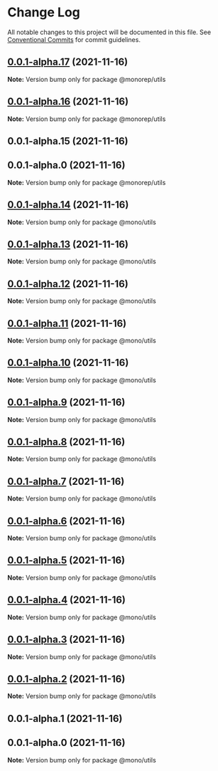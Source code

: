 # Change Log

All notable changes to this project will be documented in this file.
See [Conventional Commits](https://conventionalcommits.org) for commit guidelines.

## [0.0.1-alpha.17](https://github.com/Anlerkan/mono/compare/@monorep/utils@0.0.1-alpha.16...@monorep/utils@0.0.1-alpha.17) (2021-11-16)

**Note:** Version bump only for package @monorep/utils

## [0.0.1-alpha.16](https://github.com/Anlerkan/mono/compare/@monorep/utils@0.0.1-alpha.15...@monorep/utils@0.0.1-alpha.16) (2021-11-16)

**Note:** Version bump only for package @monorep/utils

## 0.0.1-alpha.15 (2021-11-16)

## 0.0.1-alpha.0 (2021-11-16)

**Note:** Version bump only for package @monorep/utils

## [0.0.1-alpha.14](https://github.com/Anlerkan/mono/compare/@mono/utils@0.0.1-alpha.13...@mono/utils@0.0.1-alpha.14) (2021-11-16)

**Note:** Version bump only for package @mono/utils

## [0.0.1-alpha.13](https://github.com/Anlerkan/mono/compare/@mono/utils@0.0.1-alpha.12...@mono/utils@0.0.1-alpha.13) (2021-11-16)

**Note:** Version bump only for package @mono/utils

## [0.0.1-alpha.12](https://github.com/Anlerkan/mono/compare/@mono/utils@0.0.1-alpha.11...@mono/utils@0.0.1-alpha.12) (2021-11-16)

**Note:** Version bump only for package @mono/utils

## [0.0.1-alpha.11](https://github.com/Anlerkan/mono/compare/@mono/utils@0.0.1-alpha.10...@mono/utils@0.0.1-alpha.11) (2021-11-16)

**Note:** Version bump only for package @mono/utils

## [0.0.1-alpha.10](https://github.com/Anlerkan/mono/compare/@mono/utils@0.0.1-alpha.9...@mono/utils@0.0.1-alpha.10) (2021-11-16)

**Note:** Version bump only for package @mono/utils

## [0.0.1-alpha.9](https://github.com/Anlerkan/mono/compare/@mono/utils@0.0.1-alpha.8...@mono/utils@0.0.1-alpha.9) (2021-11-16)

**Note:** Version bump only for package @mono/utils

## [0.0.1-alpha.8](https://github.com/Anlerkan/mono/compare/@mono/utils@0.0.1-alpha.7...@mono/utils@0.0.1-alpha.8) (2021-11-16)

**Note:** Version bump only for package @mono/utils

## [0.0.1-alpha.7](https://github.com/Anlerkan/mono/compare/@mono/utils@0.0.1-alpha.6...@mono/utils@0.0.1-alpha.7) (2021-11-16)

**Note:** Version bump only for package @mono/utils

## [0.0.1-alpha.6](https://github.com/Anlerkan/mono/compare/@mono/utils@0.0.1-alpha.5...@mono/utils@0.0.1-alpha.6) (2021-11-16)

**Note:** Version bump only for package @mono/utils

## [0.0.1-alpha.5](https://github.com/Anlerkan/mono/compare/@mono/utils@0.0.1-alpha.4...@mono/utils@0.0.1-alpha.5) (2021-11-16)

**Note:** Version bump only for package @mono/utils

## [0.0.1-alpha.4](https://github.com/Anlerkan/mono/compare/@mono/utils@0.0.1-alpha.3...@mono/utils@0.0.1-alpha.4) (2021-11-16)

**Note:** Version bump only for package @mono/utils

## [0.0.1-alpha.3](https://github.com/Anlerkan/mono/compare/@mono/utils@0.0.1-alpha.2...@mono/utils@0.0.1-alpha.3) (2021-11-16)

**Note:** Version bump only for package @mono/utils

## [0.0.1-alpha.2](https://github.com/Anlerkan/mono/compare/@mono/utils@0.0.1-alpha.1...@mono/utils@0.0.1-alpha.2) (2021-11-16)

**Note:** Version bump only for package @mono/utils

## 0.0.1-alpha.1 (2021-11-16)

## 0.0.1-alpha.0 (2021-11-16)

**Note:** Version bump only for package @mono/utils
